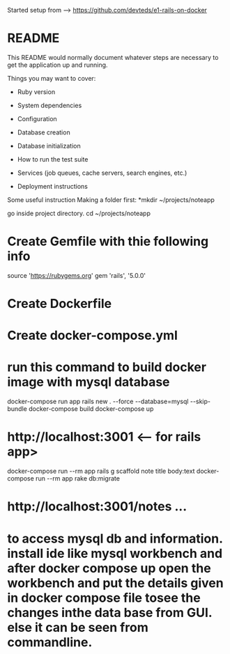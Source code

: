 Started setup from --> https://github.com/devteds/e1-rails-on-docker

# README

This README would normally document whatever steps are necessary to get the
application up and running.

Things you may want to cover:

* Ruby version

* System dependencies

* Configuration

* Database creation

* Database initialization

* How to run the test suite

* Services (job queues, cache servers, search engines, etc.)

* Deployment instructions


Some useful instruction
Making a folder first:
*mkdir ~/projects/noteapp

go inside project directory.
cd ~/projects/noteapp


# Create Gemfile with thie following info
source 'https://rubygems.org'
gem 'rails', '5.0.0'

# Create Dockerfile
# Create docker-compose.yml

# run this command to build docker image with mysql database
docker-compose run app rails new . --force --database=mysql --skip-bundle
docker-compose build
docker-compose up
# http://localhost:3001 <-- for rails app>
docker-compose run --rm app rails g scaffold note title body:text
docker-compose run --rm app rake db:migrate
# http://localhost:3001/notes ... <after scaffold is created>



# to access mysql db and information. install ide like mysql workbench and after docker compose up open the workbench and put the details given in docker compose file tosee the changes inthe data base from GUI. else it can be seen from commandline.